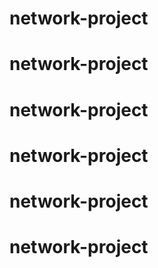 # network-project
# network-project
# network-project
# network-project
# network-project
# network-project
